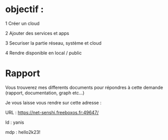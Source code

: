# objectif :

1 Créer un cloud 

2 Ajouter des services et apps

3 Securiser la partie réseau, système et cloud

4 Rendre disponible en local / public


# Rapport

Vous trouverez mes differents documents pour répondres à cette demande (rapport, documentation, graph etc...)

Je vous laisse vous rendre sur cette adresse :


URL : https://net-senshi.freeboxos.fr:49647/

Id : yanis

mdp : hello2k23!
